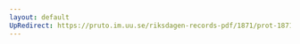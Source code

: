 ```yaml
---
layout: default
UpRedirect: https://pruto.im.uu.se/riksdagen-records-pdf/1871/prot-1871--fk--509/prot-1871--fk--509_024.pdf
---
```

